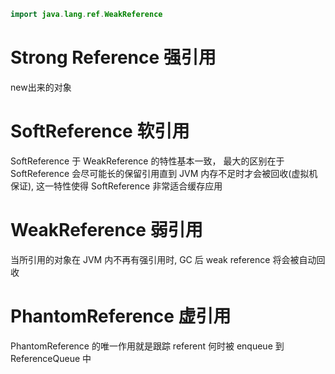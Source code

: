 ```java
import java.lang.ref.WeakReference
```
# Strong Reference 强引用
new出来的对象
# SoftReference 软引用
SoftReference 于 WeakReference 的特性基本一致， 最大的区别在于 SoftReference 会尽可能长的保留引用直到 JVM 内存不足时才会被回收(虚拟机保证), 这一特性使得 SoftReference 非常适合缓存应用
# WeakReference 弱引用
当所引用的对象在 JVM 内不再有强引用时, GC 后 weak reference 将会被自动回收
# PhantomReference 虚引用
PhantomReference 的唯一作用就是跟踪 referent 何时被 enqueue 到 ReferenceQueue 中